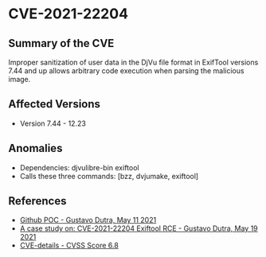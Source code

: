 # CVE-2021-22204

## Summary of the CVE

Improper sanitization of user data in the DjVu file format in ExifTool versions 7.44 and up allows arbitrary code execution when parsing the malicious image.

## Affected Versions

- Version 7.44 - 12.23

## Anomalies

- Dependencies: djvulibre-bin exiftool
- Calls these three commands: [bzz, dvjumake, exiftool]

## References

- [Github POC - Gustavo Dutra, May 11 2021](https://github.com/convisolabs/CVE-2021-22204-exiftool)
- [A case study on: CVE-2021-22204 Exiftool RCE - Gustavo Dutra, May 19 2021](https://blog.convisoappsec.com/en/a-case-study-on-cve-2021-22204-exiftool-rce/)
- [CVE-details - CVSS Score 6.8](https://www.cvedetails.com/cve/CVE-2021-22204/)
